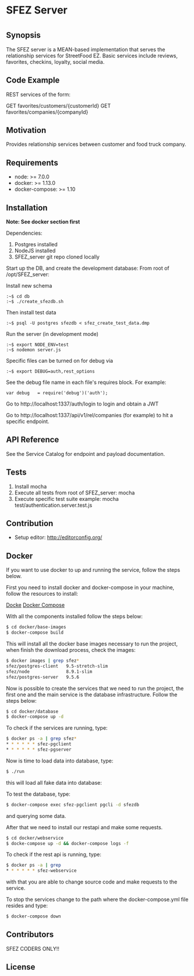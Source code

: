 # SFEZ Server
#
## Synopsis

The SFEZ server is a MEAN-based implementation that serves the relationship services for StreetFood EZ. Basic services include reviews, favorites, checkins, loyalty, social media.

## Code Example

REST services of the form:

GET favorites/customers/{customerId}
GET favorites/companies/{companyId}

## Motivation

Provides relationship services between customer and food truck company.

## Requirements

- node: >= 7.0.0
- docker: >= 1.13.0
- docker-compose: >= 1.10

## Installation

**Note: See docker section first**

Dependencies: 
1. Postgres installed
2. NodeJS installed
3. SFEZ_server git repo cloned locally

Start up the DB, and create the development database:
From root of /opt/SFEZ_server:

Install new schema

    :~$ cd db
    :~$ ./create_sfezdb.sh
    
Then install test data

    :~$ psql -U postgres sfezdb < sfez_create_test_data.dmp


Run the server (in development mode)

    :~$ export NODE_ENV=test
    :~$ nodemon server.js

Specific files can be turned on for debug via

    :~$ export DEBUG=auth,rest_options
    
See the debug file name in each file's requires block. For example:

    var debug   = require('debug')('auth');

Go to http://localhost:1337/auth/login to login and obtain a JWT

Go to http://localhost:1337/api/v1/rel/companies (for example) to hit a specific endpoint. 

## API Reference

See the Service Catalog for endpoint and payload documentation.

## Tests

1. Install mocha
2. Execute all tests from root of SFEZ_server: mocha
3. Execute specific test suite example: mocha test/authentication.server.test.js

## Contribution

* Setup editor: http://editorconfig.org/

## Docker

If you want to use docker to up and running the service, follow the steps below.

First you need to install docker and docker-compose in your machine, follow the resources
to install:

[Docke](https://docs.docker.com/engine/installation)
[Docker Compose](https://docs.docker.com/engine/installation)

With all the components installed follow the steps below:

```bash
$ cd docker/base-images
$ docker-compose build
```

This will install all the docker base images necessary to run the project, when finish
the download process, check the images:

```bash
$ docker images | grep sfez*
sfez/postgres-client   9.5-stretch-slim
sfez/node              8.9.1-slim
sfez/postgres-server   9.5.6
```
Now is possible to create the services that we need to run the project, the first one
and the main service is the database infrastructure. Follow the steps below:

```bash
$ cd docker/database
$ docker-compose up -d
```

To check if the services are running, type:

```bash
$ docker ps -a | grep sfez*
* * * * * * sfez-pgclient
* * * * * * sfez-pgserver
```

Now is time to load data into database, type:

```bash
$ ./run
```

this will load all fake data into database:

To test the database, type:

```bash
$ docker-compose exec sfez-pgclient pgcli -d sfezdb
```

and querying some data.

After that we need to install our restapi and make some requests.

```bash
$ cd docker/webservice
$ docke-compose up -d && docker-compose logs -f
```

To check if the rest api is running, type:

```bash
$ docker ps -a | grep
* * * * * * sfez-webservice
```

with that you are able to change source code and make requests to the service.

To stop the services change to the path where the docker-compose.yml file resides
and type:

```bash
$ docker-compose down
```

## Contributors

SFEZ CODERS ONLY!!

## License
